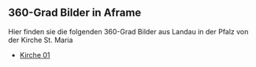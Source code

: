 ## 360-Grad Bilder in Aframe
Hier finden sie die folgenden 360-Grad Bilder aus Landau in der Pfalz von der Kirche St. Maria
* [Kirche 01](https://schatz234.github.io/Kirche) 
